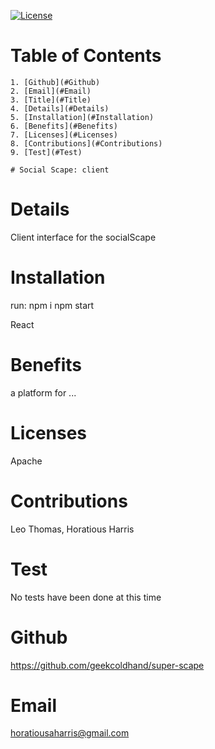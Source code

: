 [![License](https://img.shields.io/badge/License-Apache%202.0-blue.svg)](https://opensource.org/licenses/Apache-2.0)

# Table of Contents

    1. [Github](#Github)
    2. [Email](#Email)
    3. [Title](#Title)
    4. [Details](#Details)
    5. [Installation](#Installation)
    6. [Benefits](#Benefits)
    7. [Licenses](#Licenses)
    8. [Contributions](#Contributions)
    9. [Test](#Test)

    # Social Scape: client

# Details

Client interface for the socialScape

# Installation
run:
npm i
npm start

React

# Benefits

a platform for ...

# Licenses

Apache

# Contributions

Leo Thomas, Horatious Harris

# Test

No tests have been done at this time

# Github

https://github.com/geekcoldhand/super-scape

# Email

horatiousaharris@gmail.com
